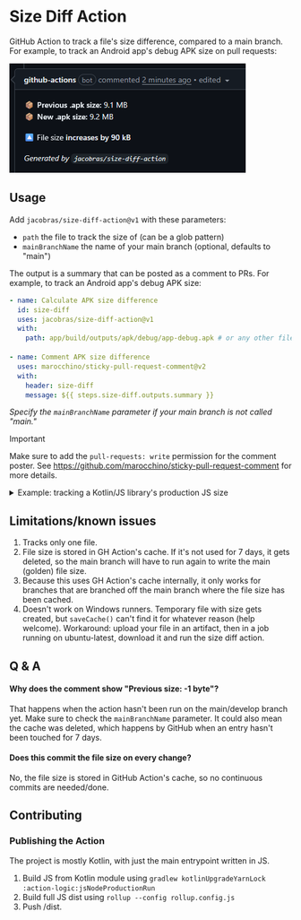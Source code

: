 # Size Diff Action

GitHub Action to track a file's size difference, compared to a main branch. For example, to track an Android
app's debug APK size on pull requests:

![](docs/screenshot.png)

## Usage

Add `jacobras/size-diff-action@v1` with these parameters:

* `path` the file to track the size of (can be a glob pattern)
* `mainBranchName` the name of your main branch (optional, defaults to "main")

The output is a summary that can be posted as a comment to PRs. For example, to track an Android app's debug APK size:

```yml
- name: Calculate APK size difference
  id: size-diff
  uses: jacobras/size-diff-action@v1
  with:
    path: app/build/outputs/apk/debug/app-debug.apk # or any other file, as long as it exists

- name: Comment APK size difference
  uses: marocchino/sticky-pull-request-comment@v2
  with:
    header: size-diff
    message: ${{ steps.size-diff.outputs.summary }}
```

_Specify the `mainBranchName` parameter if your main branch is not called "main."_

> [!IMPORTANT]
> Make sure to add the `pull-requests: write` permission for the comment poster.
> See https://github.com/marocchino/sticky-pull-request-comment for more details.

<details>
<summary>Example: tracking a Kotlin/JS library's production JS size</summary>

```yml
- name: Build production JS file for size comparison
  run: ./gradlew compileProductionExecutableKotlinJs

- name: Calculate JS size difference
  id: size-diff
  uses: jacobras/size-diff-action@v1
  with:
    path: build/js/packages/composeApp/kotlin/Human-Readable.js
    mainBranchName: main # only needed if not "main"

- name: Comment JS size difference
  uses: marocchino/sticky-pull-request-comment@v2
  with:
    header: size-diff
    message: ${{ steps.size-diff.outputs.summary }}
```

</details>

## Limitations/known issues

1. Tracks only one file.
2. File size is stored in GH Action's cache. If it's not used for 7 days, it gets deleted, so the main branch will have
   to run again to write the main (golden) file size.
3. Because this uses GH Action's cache internally, it only works for branches that are branched off the main branch
   where the file size has been cached.
4. Doesn't work on Windows runners. Temporary file with size gets created, but `saveCache()` can't find it for whatever
   reason (help welcome). Workaround: upload your file in an artifact, then in a job running on ubuntu-latest, download
   it and run the size diff action.

## Q & A

#### Why does the comment show "Previous size: -1 byte"?

That happens when the action hasn't been run on the main/develop branch yet. Make sure to check the `mainBranchName`
parameter. It could also mean the cache was deleted, which happens by GitHub when an entry hasn't been touched for 7
days.

#### Does this commit the file size on every change?

No, the file size is stored in GitHub Action's cache, so no continuous commits are needed/done.

## Contributing

### Publishing the Action

The project is mostly Kotlin, with just the main entrypoint written in JS.

1. Build JS from Kotlin module using `gradlew kotlinUpgradeYarnLock :action-logic:jsNodeProductionRun`
2. Build full JS dist using `rollup --config rollup.config.js`
3. Push /dist.